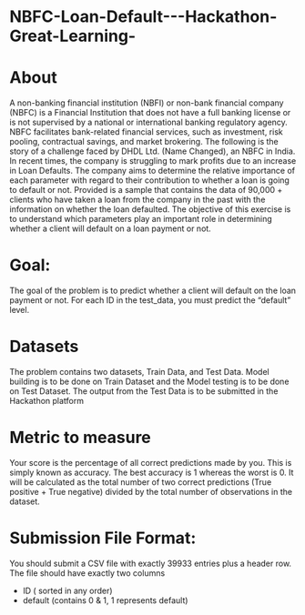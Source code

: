 # NBFC-Loan-Default---Hackathon-Great-Learning-

# About
A non-banking financial institution (NBFI) or non-bank financial company (NBFC) is a Financial Institution that does not have a full banking license or is not supervised by a national or international banking regulatory agency. NBFC facilitates bank-related financial services, such as investment, risk pooling, contractual savings, and market brokering.
The following is the story of a challenge faced by DHDL Ltd. (Name Changed), an NBFC in India. In recent times, the company is struggling to mark profits due to an increase in Loan Defaults. The company aims to determine the relative importance of each parameter with regard to their contribution to whether a loan is going to default or not. Provided is a sample that contains the data of 90,000 + clients who have taken a loan from the company in the past with the information on whether the loan defaulted. 
The objective of this exercise is to understand which parameters play an important role in determining whether a client will default on a loan payment or not.

# Goal:
The goal of the problem is to predict whether a client will default on the loan payment or not. For each ID in the test_data, you must predict the “default” level.

# Datasets
The problem contains two datasets, Train Data, and Test Data. Model building is to be done on Train Dataset and the Model testing is to be done on Test Dataset. The output from the Test Data is to be submitted in the Hackathon platform

# Metric to measure
Your score is the percentage of all correct predictions made by you. This is simply known as accuracy. The best accuracy is 1 whereas the worst is 0. It will be calculated as the total number of two correct predictions (True positive + True negative) divided by the total number of observations in the dataset.

# Submission File Format:
You should submit a CSV file with exactly 39933 entries plus a header row.
The file should have exactly two columns

* ID ( sorted in any order)
* default (contains 0 & 1, 1 represents default)
